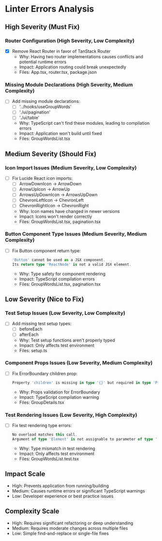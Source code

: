 # Linter Errors Analysis

## High Severity (Must Fix)

### Router Configuration (High Severity, Low Complexity)
- [x] Remove React Router in favor of TanStack Router
  - Why: Having two router implementations causes conflicts and potential runtime errors
  - Impact: Application routing could break unexpectedly
  - Files: App.tsx, router.tsx, package.json

### Missing Module Declarations (High Severity, Medium Complexity)
- [ ] Add missing module declarations:
  - [ ] '../hooks/useGroupWords'
  - [ ] './ui/pagination'
  - [ ] './ui/table'
  - Why: TypeScript can't find these modules, leading to compilation errors
  - Impact: Application won't build until fixed
  - Files: GroupWordsList.tsx

## Medium Severity (Should Fix)

### Icon Import Issues (Medium Severity, Low Complexity)
- [ ] Fix Lucide React icon imports:
  - [ ] ArrowDownIcon → ArrowDown
  - [ ] ArrowUpIcon → ArrowUp
  - [ ] ArrowsUpDownIcon → ArrowsUpDown
  - [ ] ChevronLeftIcon → ChevronLeft
  - [ ] ChevronRightIcon → ChevronRight
  - Why: Icon names have changed in newer versions
  - Impact: Icons won't render correctly
  - Files: GroupWordsList.tsx, pagination.tsx

### Button Component Type Issues (Medium Severity, Medium Complexity)
- [ ] Fix Button component return type:
  ```typescript
  'Button' cannot be used as a JSX component.
  Its return type 'ReactNode' is not a valid JSX element.
  ```
  - Why: Type safety for component rendering
  - Impact: TypeScript compilation errors
  - Files: GroupWordsList.tsx, pagination.tsx

## Low Severity (Nice to Fix)

### Test Setup Issues (Low Severity, Low Complexity)
- [ ] Add missing test setup types:
  - [ ] beforeEach
  - [ ] afterEach
  - Why: Test setup functions aren't properly typed
  - Impact: Only affects test environment
  - Files: setup.ts

### Component Props Issues (Low Severity, Medium Complexity)
- [ ] Fix ErrorBoundary children prop:
  ```typescript
  Property 'children' is missing in type '{}' but required in type 'Props'
  ```
  - Why: Props validation for ErrorBoundary
  - Impact: TypeScript compilation warning
  - Files: GroupDetails.tsx

### Test Rendering Issues (Low Severity, High Complexity)
- [ ] Fix test rendering type errors:
  ```typescript
  No overload matches this call.
  Argument of type 'Element' is not assignable to parameter of type 'ReactNode'
  ```
  - Why: Type mismatch in test rendering
  - Impact: Only affects test environment
  - Files: GroupWordsList.test.tsx

## Impact Scale
- High: Prevents application from running/building
- Medium: Causes runtime errors or significant TypeScript warnings
- Low: Developer experience or best practice issues

## Complexity Scale
- High: Requires significant refactoring or deep understanding
- Medium: Requires moderate changes across multiple files
- Low: Simple find-and-replace or single-file fixes 